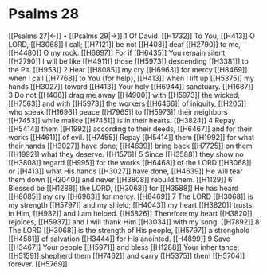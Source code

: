 # Psalms 28
[[Psalms 27|←]] • [[Psalms 29|→]]
1 Of David. [[H1732]] To You, [[H413]] O LORD, [[H3068]] I call; [[H7121]] be not [[H408]] deaf [[H2790]] to me, [[H4480]] O my rock. [[H6697]] For if [[H6435]] You remain silent, [[H2790]] I will be like [[H4911]] those [[H5973]] descending [[H3381]] to the Pit. [[H953]] 
2 Hear [[H8085]] my cry [[H6963]] for mercy [[H8469]] when I call [[H7768]] to You {for help}, [[H413]] when I lift up [[H5375]] my hands [[H3027]] toward [[H413]] Your holy [[H6944]] sanctuary. [[H1687]] 
3 Do not [[H408]] drag me away [[H4900]] with [[H5973]] the wicked, [[H7563]] and with [[H5973]] the workers [[H6466]] of iniquity, [[H205]] who speak [[H1696]] peace [[H7965]] to [[H5973]] their neighbors [[H7453]] while malice [[H7451]] is in their hearts. [[H3824]] 
4 Repay [[H5414]] them [[H1992]] according to their deeds, [[H6467]] and for their works [[H4611]] of evil. [[H7455]] Repay [[H5414]] them [[H1992]] for what their hands [[H3027]] have done; [[H4639]] bring back [[H7725]] on them [[H1992]] what they deserve. [[H1576]] 
5 Since [[H3588]] they show no [[H3808]] regard [[H995]] for the works [[H6468]] of the LORD [[H3068]] or [[H413]] what His hands [[H3027]] have done, [[H4639]] He will tear them down [[H2040]] and never [[H3808]] rebuild them. [[H1129]] 
6 Blessed be [[H1288]] the LORD, [[H3068]] for [[H3588]] He has heard [[H8085]] my cry [[H6963]] for mercy. [[H8469]] 
7 The LORD [[H3068]] is my strength [[H5797]] and my shield; [[H4043]] my heart [[H3820]] trusts in Him, [[H982]] and I am helped. [[H5826]] Therefore my heart [[H3820]] rejoices, [[H5937]] and I will thank Him [[H3034]] with my song. [[H7892]] 
8 The LORD [[H3068]] is the strength of His people, [[H5797]] a stronghold [[H4581]] of salvation [[H3444]] for His anointed. [[H4899]] 
9 Save [[H3467]] Your people [[H5971]] and bless [[H1288]] Your inheritance; [[H5159]] shepherd them [[H7462]] and carry [[H5375]] them [[H5704]] forever. [[H5769]] 
